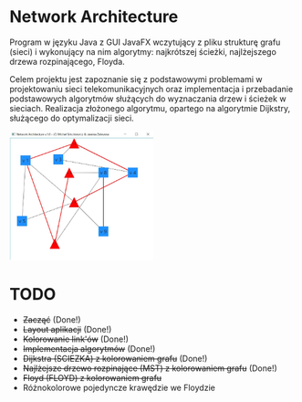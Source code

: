 ﻿ # Network Architecture
 Program w języku Java z GUI JavaFX wczytujący z pliku strukturę grafu (sieci) i wykonujący na nim algorytmy: najkrótszej ścieżki, najlżejszego drzewa rozpinającego, Floyda.

 Celem projektu jest zapoznanie się z podstawowymi problemami w projektowaniu sieci telekomunikacyjnych oraz implementacja i przebadanie podstawowych algorytmów służących do wyznaczania drzew i ścieżek w sieciach. Realizacja złożonego algorytmu, opartego na algorytmie Dijkstry, służącego do optymalizacji sieci.

 <div align="left">
    <img src="screenshots/network_architecture.jpg" width="50%" />
 </div>

 # TODO
 * ~~Zacząć~~ (Done!)
 * ~~Layout aplikacji~~ (Done!)
 * ~~Kolorowanie link'ów~~ (Done!)
 * ~~Implementacja algorytmów~~ (Done!)
 * ~~Dijkstra (SCIEZKA) z kolorowaniem grafu~~ (Done!)
 * ~~Najlżejsze drzewo rozpinające (MST) z kolorowaniem grafu~~ (Done!)
 * ~~Floyd (FLOYD) z kolorowaniem grafu~~
 * Różnokolorowe pojedyncze krawędzie we Floydzie
